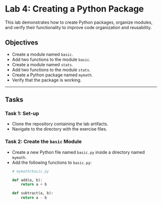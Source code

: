 # Lab 4: Creating a Python Package

This lab demonstrates how to create Python packages, organize modules, and verify their functionality to improve code organization and reusability.

## Objectives

- Create a module named `basic`.
- Add two functions to the module `basic`.
- Create a module named `stats`.
- Add two functions to the module `stats`.
- Create a Python package named `mymath`.
- Verify that the package is working.

---

## Tasks

### Task 1: Set-up
- Clone the repository containing the lab artifacts.
- Navigate to the directory with the exercise files.

### Task 2: Create the `basic` Module
- Create a new Python file named `basic.py` inside a directory named `mymath`.
- Add the following functions to `basic.py`:
  ```python
  # mymath/basic.py

  def add(a, b):
      return a + b
  
  def subtract(a, b):
      return a - b
